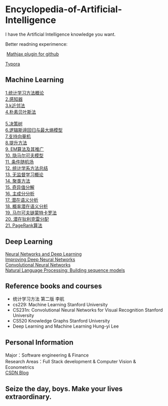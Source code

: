 # Encyclopedia-of-Artificial-Intelligence
I have the Artificial Intelligence knowledge you want. 

Better readning experimence:

​	[Mathjax plugin for github ](https://chrome.google.com/webstore/detail/mathjax-plugin-for-github/ioemnmodlmafdkllaclgeombjnmnbima) 

[Typora]( https://typora.io/)

## Machine Learning

[1.统计学习方法概论](https://github.com/WenkeHuang/Encyclopedia-of-Artificial-Intelligence/blob/master/Machine%20Learning/1.%20%E7%BB%9F%E8%AE%A1%E5%AD%A6%E4%B9%A0%E6%96%B9%E6%B3%95%E6%A6%82%E8%AE%BA.md)  
[2.感知器](https://github.com/WenkeHuang/Encyclopedia-of-Artificial-Intelligence/blob/master/Machine%20Learning/2.%20%E6%84%9F%E7%9F%A5%E5%99%A8.md)    
[3.k近邻法](https://github.com/WenkeHuang/Encyclopedia-of-Artificial-Intelligence/blob/master/Machine%20Learning/3.%20k%E8%BF%91%E9%82%BB%E6%B3%95.md)   
[4.朴素贝叶斯法](https://github.com/WenkeHuang/Encyclopedia-of-Artificial-Intelligence/blob/master/Machine%20Learning/4.%20%E6%9C%B4%E7%B4%A0%E8%B4%9D%E5%8F%B6%E6%96%AF%E6%B3%95.md)	<br>	
[5.决策树](https://github.com/WenkeHuang/Encyclopedia-of-Artificial-Intelligence/blob/master/Machine%20Learning/5.%20%E5%86%B3%E7%AD%96%E6%A0%91.md) <br>
[6.逻辑斯谛回归与最大熵模型](https://github.com/WenkeHuang/Encyclopedia-of-Artificial-Intelligence/blob/master/Machine%20Learning/6.%20%E9%80%BB%E8%BE%91%E6%96%AF%E8%92%82%E5%9B%9E%E5%BD%92%E4%B8%8E%E6%9C%80%E5%A4%A7%E7%86%B5%E6%A8%A1%E5%9E%8B.md) <br>
[7.支持向量机](https://github.com/WenkeHuang/Encyclopedia-of-Artificial-Intelligence/blob/master/Machine%20Learning/7.%20%E6%94%AF%E6%8C%81%E5%90%91%E9%87%8F%E6%9C%BA.md)<br>
[8.提升方法](https://github.com/WenkeHuang/Encyclopedia-of-Artificial-Intelligence/blob/master/Machine%20Learning/8.%20%E6%8F%90%E5%8D%87%E6%96%B9%E6%B3%95.md)<br>
[9. EM算法及其推广](https://github.com/WenkeHuang/Encyclopedia-of-Artificial-Intelligence/blob/master/Machine%20Learning/9.%20EM%E7%AE%97%E6%B3%95%E5%8F%8A%E5%85%B6%E6%8E%A8%E5%B9%BF.md)<br>
[10. 隐马尔可夫模型](https://github.com/WenkeHuang/Encyclopedia-of-Artificial-Intelligence/blob/master/Machine%20Learning/10.%20%E9%9A%90%E9%A9%AC%E5%B0%94%E5%8F%AF%E5%A4%AB%E6%A8%A1%E5%9E%8B.md)<br>
[11. 条件随机场](https://github.com/WenkeHuang/Encyclopedia-of-Artificial-Intelligence/blob/master/Machine%20Learning/11.%20%E6%9D%A1%E4%BB%B6%E9%9A%8F%E6%9C%BA%E5%9C%BA.md)<br>
[12. 统计学系方法总结](https://github.com/WenkeHuang/Encyclopedia-of-Artificial-Intelligence/blob/master/Machine%20Learning/12.%20%E7%BB%9F%E8%AE%A1%E5%AD%A6%E4%B9%A0%E6%96%B9%E6%B3%95%E6%80%BB%E7%BB%93.md)<br>
[13. 无监督学习概论](https://github.com/WenkeHuang/Encyclopedia-of-Artificial-Intelligence/blob/master/Machine%20Learning/13.%20%E6%97%A0%E7%9B%91%E7%9D%A3%E5%AD%A6%E4%B9%A0%E6%A6%82%E8%AE%BA.md)<br>
[14. 聚类方法](https://github.com/WenkeHuang/Encyclopedia-of-Artificial-Intelligence/blob/master/Machine%20Learning/14.%20%E8%81%9A%E7%B1%BB%E6%96%B9%E6%B3%95.md)<br>
[15. 奇异值分解](https://github.com/WenkeHuang/Encyclopedia-of-Artificial-Intelligence/blob/master/Machine%20Learning/15.%20%E5%A5%87%E5%BC%82%E5%80%BC%E5%88%86%E8%A7%A3.md)<br>
[16. 主成分分析](https://github.com/WenkeHuang/Encyclopedia-of-Artificial-Intelligence/blob/master/Machine%20Learning/16.%20%E4%B8%BB%E6%88%90%E5%88%86%E5%88%86%E6%9E%90.md)<br>
[17. 潜在语义分析](https://github.com/WenkeHuang/Encyclopedia-of-Artificial-Intelligence/blob/master/Machine%20Learning/17.%20%E6%BD%9C%E5%9C%A8%E8%AF%AD%E4%B9%89%E5%88%86%E6%9E%90.md)<br>
[18. 概率潜在语义分析](https://github.com/WenkeHuang/Encyclopedia-of-Artificial-Intelligence/blob/master/Machine%20Learning/18.%20%E6%A6%82%E7%8E%87%E6%BD%9C%E5%9C%A8%E8%AF%AD%E4%B9%89%E5%88%86%E6%9E%90.md)<br>
[19. 马尔可夫链蒙特卡罗法](https://github.com/WenkeHuang/Encyclopedia-of-Artificial-Intelligence/blob/master/Machine%20Learning/19.%20%E9%A9%AC%E5%B0%94%E5%8F%AF%E5%A4%AB%E9%93%BE%E8%92%99%E7%89%B9%E5%8D%A1%E7%BD%97%E6%B3%95.md)<br>
[20. 潜在狄利克雷分配](https://github.com/WenkeHuang/Encyclopedia-of-Artificial-Intelligence/blob/master/Machine%20Learning/20.%20%E6%BD%9C%E5%9C%A8%E7%8B%84%E5%88%A9%E5%85%8B%E9%9B%B7%E5%88%86%E9%85%8D.md)<br>
[21. PageRank算法](https://github.com/WenkeHuang/Encyclopedia-of-Artificial-Intelligence/blob/master/Machine%20Learning/21.%20PageRank%E7%AE%97%E6%B3%95.md)

## Deep Learning
[Neural Networks and Deep Learning](https://github.com/WenkeHuang/Encyclopedia-of-Artificial-Intelligence/blob/master/Deep%20Learning/Neural%20Networks%20and%20Deep%20Learning.md)<br>
[Improving Deep Neural Networks](https://github.com/WenkeHuang/Encyclopedia-of-Artificial-Intelligence/blob/master/Deep%20Learning/Improving%20Deep%20Neural%20Networks.md)<br>
[Convolutional Neural Networks](https://github.com/WenkeHuang/Encyclopedia-of-Artificial-Intelligence/blob/master/Deep%20Learning/Convolutional%20Neural%20Networks.md)<br>
[Natural Language Processing: Building sequence models](https://github.com/WenkeHuang/Encyclopedia-of-Artificial-Intelligence/blob/master/Deep%20Learning/Natural%20Language%20Processing:%20Building%20sequence%20models.md)
## Reference books and courses
- 统计学习方法 第二版 李航
- cs229: Machine Learning Stanford University
- CS231n: Convolutional Neural Networks for Visual Recognition Stanford University
- CS520 Knowledge Graphs Stanford University
- Deep Learning and Machine Learning Hung-yi Lee
## Personal Information
Major：Software engineering & Finance    
Research Areas：Full Stack development & Computer Vision & Econometrics    
[CSDN Blog](https://blog.csdn.net/qq_41409438) 

## Seize the day, boys. Make your lives extraordinary.